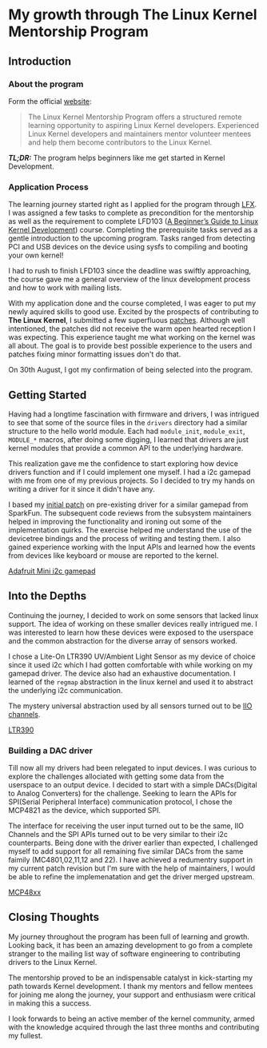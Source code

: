 # My growth through The Linux Kernel Mentorship Program
<!-- Why does Github Editor not have a ruler??!  Reference 80 character line -->
## Introduction
### About the program
Form the official [website](https://wiki.linuxfoundation.org/lkmp):
> The Linux Kernel Mentorship Program offers a structured remote learning
> opportunity to aspiring Linux Kernel developers. Experienced Linux Kernel
> developers and maintainers mentor volunteer mentees and help them become
> contributors to the Linux Kernel.  

***TL;DR:*** The program helps beginners like me get started in Kernel Development.

### Application Process
The learning journey started right as I applied for the program through [LFX](https://mentorship.lfx.linuxfoundation.org/#projects_all).
I was assigned a few tasks to complete as precondition for the mentorship as well
as the requirement to complete LFD103 ([A Beginner’s Guide to Linux Kernel Development](https://training.linuxfoundation.org/training/a-beginners-guide-to-linux-kernel-development-lfd103/)) course.
Completing the prerequisite tasks served as a gentle introduction to the upcoming
program. Tasks ranged from detecting PCI and USB devices on the device using sysfs to
compiling and booting your own kernel!

I had to rush to finish LFD103 since the deadline was swiftly approaching, the
course gave me a general overview of the linux development process and how to
work with mailing lists.

With my application done and the course completed, I was eager to put my newly aquired skills to good use.
Excited by the prospects of contributing to **The Linux Kernel**, I submitted a few superfluous [patches](https://lore.kernel.org/lkml/?q=d%3A..2023%2F9%2F1+f%3A%22anshulusr%40gmail.com%22).
Although well intentioned, the patches did not receive the warm open hearted reception
I was expecting. This experience taught me what working on the kernel
was all about. The goal is to provide best possible experience to the users and
patches fixing minor formatting issues don't do that.

<!-- TBH I was afraid I wouldn't be accepted -->
On 30th August, I got my confirmation of being selected into the program.

## Getting Started
Having had a longtime fascination with firmware and drivers, I was intrigued
to see that some of the source files in the `drivers` directory had a similar structure
to the hello world module. Each had `module_init`, `module_exit`, `MODULE_*` macros,
after doing some digging, I learned that drivers are just kernel modules that provide
a common API to the underlying hardware.

This realization gave me the confidence to start exploring how device drivers
function and if I could implement one myself. I had a i2c gamepad with me from one
of my previous projects. So I decided to try my hands on writing a driver for it
since it didn't have any.

I based my [initial patch](https://lore.kernel.org/linux-input/20231007144052.1535417-2-anshulusr@gmail.com/)
on pre-existing driver for a similar gamepad from SparkFun. The subsequent code reviews
from the subsystem maintainers helped in improving the functionality and ironing out
some of the implementation quirks. The exercise helped me understand the use of the
devicetree bindings and the process of writing and testing them. I also gained
experience working with the Input APIs and learned how the events from devices like
keyboard or mouse are reported to the kernel.

[Adafruit Mini i2c gamepad](https://github.com/ArchUsr64/blog/assets/83179501/223a0af8-771a-4c17-a00f-ffefa85d1d03)

## Into the Depths
Continuing the journey, I decided to work on some sensors that lacked linux support.
The idea of working on these smaller devices really intrigued me. I was interested to
learn how these devices were exposed to the userspace and the common abstraction for
the diverse array of sensors worked.

I chose a Lite-On LTR390 UV/Ambient Light Sensor as my device of choice since it used
i2c which I had gotten comfortable with while working on my gamepad driver. The device
also had an exhaustive documentation. I learned of the `regmap` abstraction in the
linux kernel and used it to abstract the underlying i2c communication.

The mystery universal abstraction used by all sensors turned out to be [IIO channels](https://docs.kernel.org/driver-api/iio/core.html#iio-device-channels).
<!-- TODO: Add more here?? -->
[LTR390](https://github.com/ArchUsr64/blog/assets/83179501/e9e66398-60de-42c7-b511-a66a8c5927f2)

### Building a DAC driver

Till now all my drivers had been relegated to input devices. I was curious to explore
the challenges allociated with getting some data from the userspace to an output device.
I decided to start with a simple DACs(Digital to Analog Converters) for the challenge.
Seeking to learn the APIs for SPI(Serial Peripheral Interface) communication protocol, I
chose the MCP4821 as the device, which supported SPI.

The interface for receiving the user input turned out to be the same, IIO Channels and
the SPI APIs turned out to be very similar to their i2c counterparts. Being done with the
driver earlier than expected, I challenged myself to add support for all remaining five
similar DACs from the same faimily (MC4801,02,11,12 and 22). I have achieved a redumentry
support in my current patch revision but I'm sure with the help of maintainers, I would
be able to refine the implemenatation and get the driver merged upstream.

[MCP48xx](https://github.com/ArchUsr64/blog/assets/83179501/0bc1104f-0485-4a56-b4fb-8aee6d82273d)

## Closing Thoughts

My journey throughout the program has been full of learning and growth. Looking back,
it has been an amazing development to go from a complete stranger to the mailing list
way of software engineering to contributing drivers to the Linux Kernel.

The mentorship proved to be an indispensable catalyst in kick-starting my path towards
Kernel development. I thank my mentors and fellow mentees for joining me along the journey,
your support and enthusiasm were critical in making this a success.

I look forwards to being an active member of the kernel community, armed with the
knowledge acquired through the last three months and contributing my fullest.
